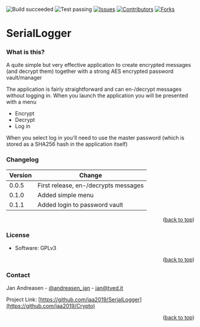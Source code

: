 ![Build succeeded][build-shield]
![Test passing][test-shield]
[![Issues][issues-shield]][issues-url]
[![Contributors][contributors-shield]][contributors-url]
[![Forks][forks-shield]][forks-url]
# SerialLogger

### What is this?
A quite simple but very effective application to create encrypted messages (and decrypt them) together with a strong AES encrypted password vault/manager

The application is fairly straightforward and can en-/decrypt messages without logging in.
When you launch the application you will be presented with a menu
- Encrypt
- Decrypt
- Log in

When you select log in you'll need to use the master password (which is stored as a SHA256 hash in the application itself)

### Changelog
| Version | Change |
|-|-|
| 0.0.5 | First release, en-/decrypts messages |
| 0.1.0 | Added simple menu |
| 0.1.1 | Added login to password vault |
<p align="right">(<a href="#top">back to top</a>)</p>

### License
* Software: GPLv3
<p align="right">(<a href="#top">back to top</a>)</p>


### Contact

Jan Andreasen - [@andreasen_jan](https://twitter.com/andreasen_jan) - jan@tved.it

Project Link: [https://github.com/jaa2019/SerialLogger](https://github.com/jaa2019/Crypto)
<p align="right">(<a href="#top">back to top</a>)</p>


<!-- MARKDOWN LINKS & IMAGES -->
<!-- https://www.markdownguide.org/basic-syntax/#reference-style-links -->
[build-shield]: https://img.shields.io/badge/Build-succeeded-brightgreen.svg
[test-shield]: https://img.shields.io/badge/Tests-passing-brightgreen.svg
[contributors-shield]: https://img.shields.io/badge/Contributors-2-brightgreen.svg
[contributors-url]: https://github.com/jaa2019/SerialLogger/graphs/contributors
[forks-shield]: https://img.shields.io/badge/Forks-0-blue.svg
[forks-url]: https://github.com/jaa2019/SerialLogger/network/members
[issues-shield]: https://img.shields.io/badge/Issues-1-brightgreen.svg
[issues-url]: https://github.com/jaa2019/SerialLogger/issues
